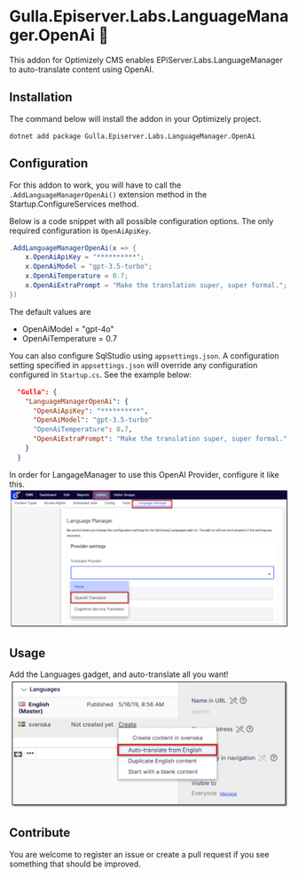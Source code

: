 # Gulla.Episerver.Labs.LanguageManager.OpenAi 🤖

This addon for Optimizely CMS enables EPiServer.Labs.LanguageManager to auto-translate content using OpenAI.

## Installation

The command below will install the addon in your Optimizely project.

```
dotnet add package Gulla.Episerver.Labs.LanguageManager.OpenAi
```

## Configuration

For this addon to work, you will have to call the `.AddLanguageManagerOpenAi()` extension method in the Startup.ConfigureServices method.

Below is a code snippet with all possible configuration options. The only required configuration is `OpenAiApiKey`.

```csharp
.AddLanguageManagerOpenAi(x => {
    x.OpenAiApiKey = "**********";
    x.OpenAiModel = "gpt-3.5-turbo";
    x.OpenAiTemperature = 0.7;
    x.OpenAiExtraPrompt = "Make the translation super, super formal.";
})
```

The default values are

-   OpenAiModel = "gpt-4o"
-   OpenAiTemperature = 0.7

You can also configure SqlStudio using `appsettings.json`. A configuration setting specified in `appsettings.json` will override any configuration configured in `Startup.cs`. See the example below:

```JSON
  "Gulla": {
    "LanguageManagerOpenAi": {
      "OpenAiApiKey": "**********",
      "OpenAiModel": "gpt-3.5-turbo"
      "OpenAiTemperature": 0.7,
      "OpenAiExtraPrompt": "Make the translation super, super formal.",
    }
  }
```

In order for LangageManager to use this OpenAI Provider, configure it like this.
![Configure translator provider](img/translator-provider.png)

## Usage

Add the Languages gadget, and auto-translate all you want!
![Auto-translate](img/auto-translate.png)

## Contribute

You are welcome to register an issue or create a pull request if you see something that should be improved.
